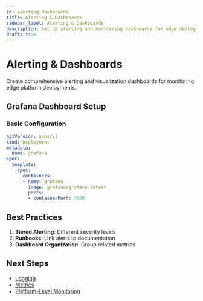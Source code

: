 ```yaml
---
id: alerting-dashboards
title: Alerting & Dashboards
sidebar_label: Alerting & Dashboards
description: Set up alerting and monitoring dashboards for edge deployments
draft: true
---
```


# Alerting & Dashboards

Create comprehensive alerting and visualization dashboards for monitoring edge platform deployments.

## Grafana Dashboard Setup

### Basic Configuration
```yaml
apiVersion: apps/v1
kind: Deployment
metadata:
  name: grafana
spec:
  template:
    spec:
      containers:
      - name: grafana
        image: grafana/grafana:latest
        ports:
        - containerPort: 3000
```

## Best Practices

1. **Tiered Alerting**: Different severity levels
2. **Runbooks**: Link alerts to documentation
3. **Dashboard Organization**: Group related metrics

## Next Steps

- [Logging](./logging.md)
- [Metrics](./metrics.md)
- [Platform-Level Monitoring](./platform-level-monitoring.md)
